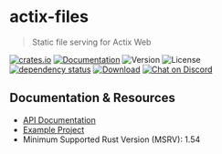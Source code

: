 # actix-files

> Static file serving for Actix Web

[![crates.io](https://img.shields.io/crates/v/actix-files?label=latest)](https://crates.io/crates/actix-files)
[![Documentation](https://docs.rs/actix-files/badge.svg?version=0.6.0)](https://docs.rs/actix-files/0.6.0)
![Version](https://img.shields.io/badge/rustc-1.56+-ab6000.svg)
![License](https://img.shields.io/crates/l/actix-files.svg)
<br />
[![dependency status](https://deps.rs/crate/actix-files/0.6.0/status.svg)](https://deps.rs/crate/actix-files/0.6.0)
[![Download](https://img.shields.io/crates/d/actix-files.svg)](https://crates.io/crates/actix-files)
[![Chat on Discord](https://img.shields.io/discord/771444961383153695?label=chat&logo=discord)](https://discord.gg/NWpN5mmg3x)

## Documentation & Resources

- [API Documentation](https://docs.rs/actix-files)
- [Example Project](https://github.com/actix/examples/tree/master/basics/static-files)
- Minimum Supported Rust Version (MSRV): 1.54
